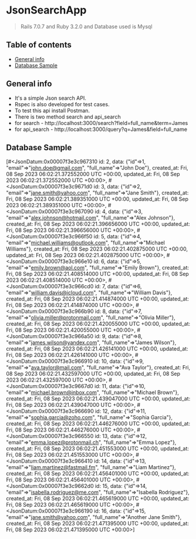 ﻿# JsonSearchApp

>  Rails 7.0.7 and Ruby 3.2.0 and Database used is Mysql

## Table of contents
* [General info](#general-info)
* [Database Sample](#database-sample)

## General info
* It's a simple Json search API. 
* Rspec is also developed for test cases.
* To test this api install Postman.
* There is two method search and api_search
* for search - http://localhost:3000/search?field=full_name&term=James
* for api_search - http://localhost:3000/query?q=James&field=full_name

## Database Sample
[#<JsonDatum:0x00007f3e3c967310
id: 2,
data: {"id"=>1, "email"=>"john.doe@gmail.com", "full_name"=>"John Doe"},
created_at: Fri, 08 Sep 2023 06:02:21.372552000 UTC +00:00,
updated_at: Fri, 08 Sep 2023 06:02:21.372552000 UTC +00:00>,
#<JsonDatum:0x00007f3e3c9671d0
id: 3,
data: {"id"=>2, "email"=>"jane.smith@yahoo.com", "full_name"=>"Jane Smith"},
created_at: Fri, 08 Sep 2023 06:02:21.389351000 UTC +00:00,
updated_at: Fri, 08 Sep 2023 06:02:21.389351000 UTC +00:00>,
#<JsonDatum:0x00007f3e3c967090
id: 4,
data: {"id"=>3, "email"=>"alex.johnson@hotmail.com", "full_name"=>"Alex Johnson"},
created_at: Fri, 08 Sep 2023 06:02:21.396656000 UTC +00:00,
updated_at: Fri, 08 Sep 2023 06:02:21.396656000 UTC +00:00>,
#<JsonDatum:0x00007f3e3c966f50
id: 5,
data: {"id"=>4, "email"=>"michael.williams@outlook.com", "full_name"=>"Michael Williams"},
created_at: Fri, 08 Sep 2023 06:02:21.402875000 UTC +00:00,
updated_at: Fri, 08 Sep 2023 06:02:21.402875000 UTC +00:00>,
#<JsonDatum:0x00007f3e3c966e10
id: 6,
data: {"id"=>5, "email"=>"emily.brown@aol.com", "full_name"=>"Emily Brown"},
created_at: Fri, 08 Sep 2023 06:02:21.408514000 UTC +00:00,
updated_at: Fri, 08 Sep 2023 06:02:21.408514000 UTC +00:00>,
#<JsonDatum:0x00007f3e3c966cd0
id: 7,
data: {"id"=>6, "email"=>"william.davis@icloud.com", "full_name"=>"William Davis"},
created_at: Fri, 08 Sep 2023 06:02:21.414874000 UTC +00:00,
updated_at: Fri, 08 Sep 2023 06:02:21.414874000 UTC +00:00>,
#<JsonDatum:0x00007f3e3c966b90
id: 8,
data: {"id"=>7, "email"=>"olivia.miller@protonmail.com", "full_name"=>"Olivia Miller"},
created_at: Fri, 08 Sep 2023 06:02:21.420055000 UTC +00:00,
updated_at: Fri, 08 Sep 2023 06:02:21.420055000 UTC +00:00>,
#<JsonDatum:0x00007f3e3c966a50
id: 9,
data: {"id"=>8, "email"=>"james.wilson@yandex.com", "full_name"=>"James Wilson"},
created_at: Fri, 08 Sep 2023 06:02:21.426141000 UTC +00:00,
updated_at: Fri, 08 Sep 2023 06:02:21.426141000 UTC +00:00>,
#<JsonDatum:0x00007f3e3c966910
id: 10,
data: {"id"=>9, "email"=>"ava.taylor@mail.com", "full_name"=>"Ava Taylor"},
created_at: Fri, 08 Sep 2023 06:02:21.432597000 UTC +00:00,
updated_at: Fri, 08 Sep 2023 06:02:21.432597000 UTC +00:00>,
#<JsonDatum:0x00007f3e3c9667d0
id: 11,
data: {"id"=>10, "email"=>"michael.brown@inbox.com", "full_name"=>"Michael Brown"},
created_at: Fri, 08 Sep 2023 06:02:21.439047000 UTC +00:00,
updated_at: Fri, 08 Sep 2023 06:02:21.439047000 UTC +00:00>,
#<JsonDatum:0x00007f3e3c966690
id: 12,
data: {"id"=>11, "email"=>"sophia.garcia@zoho.com", "full_name"=>"Sophia Garcia"},
created_at: Fri, 08 Sep 2023 06:02:21.446276000 UTC +00:00,
updated_at: Fri, 08 Sep 2023 06:02:21.446276000 UTC +00:00>,
#<JsonDatum:0x00007f3e3c966550
id: 13,
data: {"id"=>12, "email"=>"emma.lopez@protonmail.ch", "full_name"=>"Emma Lopez"},
created_at: Fri, 08 Sep 2023 06:02:21.451553000 UTC +00:00,
updated_at: Fri, 08 Sep 2023 06:02:21.451553000 UTC +00:00>,
#<JsonDatum:0x00007f3e3c966410
id: 14,
data: {"id"=>13, "email"=>"liam.martinez@fastmail.fm", "full_name"=>"Liam Martinez"},
created_at: Fri, 08 Sep 2023 06:02:21.456401000 UTC +00:00,
updated_at: Fri, 08 Sep 2023 06:02:21.456401000 UTC +00:00>,
#<JsonDatum:0x00007f3e3c9662d0
id: 15,
data: {"id"=>14, "email"=>"isabella.rodriguez@me.com", "full_name"=>"Isabella Rodriguez"},
created_at: Fri, 08 Sep 2023 06:02:21.465619000 UTC +00:00,
updated_at: Fri, 08 Sep 2023 06:02:21.465619000 UTC +00:00>,
#<JsonDatum:0x00007f3e3c966190
id: 16,
data: {"id"=>15, "email"=>"jane.smith@yahoo.com", "full_name"=>"Another Jane Smith"},
created_at: Fri, 08 Sep 2023 06:02:21.471395000 UTC +00:00,
updated_at: Fri, 08 Sep 2023 06:02:21.471395000 UTC +00:00>] 
